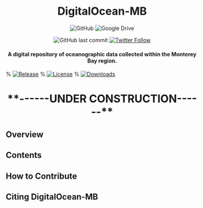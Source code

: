 <div align="center">
  
  <h1> DigitalOcean-MB </h1>

  ![GitHub](https://img.shields.io/badge/github-%23121011.svg?style=for-the-badge&logo=github&logoColor=white)
  ![Google Drive](https://img.shields.io/badge/Google%20Drive-4285F4?style=for-the-badge&logo=googledrive&logoColor=white)
  
  ![GitHub last commit](https://img.shields.io/github/last-commit/cpagniel/DigitalOcean-MB)
  [![Twitter Follow](https://img.shields.io/badge/follow-%40FishySounds-blue.svg?style=flat&logo=twitter)](https://twitter.com/FishySounds)
  
  <h4> A digital repository of oceanographic data collected within the Monterey Bay region. </h4>

</div>

% [![Release](https://img.shields.io/github/release/Requarks/wiki.svg?style=flat&maxAge=3600)](https://github.com/Requarks/wiki/releases)
% [![License](https://img.shields.io/badge/license-AGPLv3-blue.svg?style=flat)](https://github.com/requarks/wiki/blob/master/LICENSE)
% [![Downloads](https://img.shields.io/github/downloads/Requarks/wiki/total.svg?style=flat&logo=github)](https://github.com/Requarks/wiki/releases)



<h1 align="center"> **------UNDER CONSTRUCTION------** </h1>

## Overview

## Contents

## How to Contribute

## Citing DigitalOcean-MB
